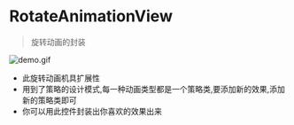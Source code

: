 # RotateAnimationView

> 旋转动画的封装

![demo.gif](http://images.cnitblog.com/blog2015/607542/201505/132136145644968.gif)


* 此旋转动画机具扩展性
* 用到了策略的设计模式,每一种动画类型都是一个策略类,要添加新的效果,添加新的策略类即可
* 你可以用此控件封装出你喜欢的效果出来
